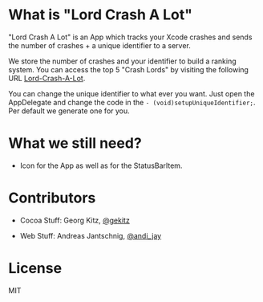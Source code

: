 # What is "Lord Crash A Lot"

"Lord Crash A Lot" is an App which tracks your Xcode crashes and sends the number of crashes + a unique identifier to a server.

We store the number of crashes and your identifier to build a ranking system. You can access the top 5 "Crash Lords" by visiting the following URL [Lord-Crash-A-Lot](http://www.lord-crash-a-lot.com/).

You can change the unique identifier to what ever you want. Just open the AppDelegate and change the code in the ``- (void)setupUniqueIdentifier;``. Per default we generate one for you.

# What we still need?

- Icon for the App as well as for the StatusBarItem.

# Contributors

- Cocoa Stuff:
Georg Kitz, [@gekitz](http://www.twitter.com/gekitz)

- Web Stuff:
Andreas Jantschnig, [@andi_jay](http://www.twitter.com/andi_jay)

# License
MIT